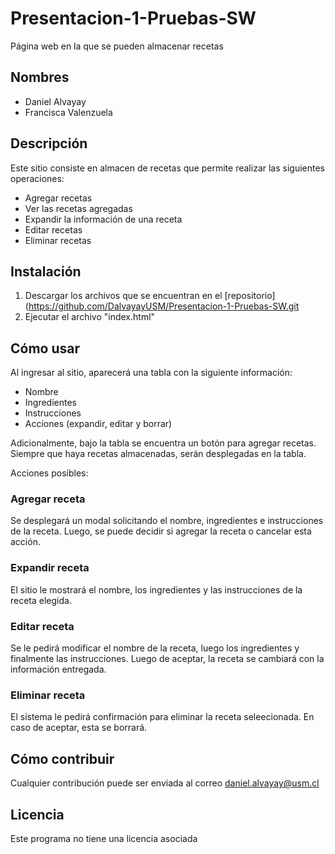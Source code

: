 # Presentacion-1-Pruebas-SW
Página web en la que se pueden almacenar recetas

## Nombres
- Daniel Alvayay
- Francisca Valenzuela

## Descripción
Este sitio consiste en almacen de recetas que permite realizar las siguientes operaciones:
* Agregar recetas
* Ver las recetas agregadas
* Expandir la información de una receta
* Editar recetas
* Eliminar recetas

## Instalación
1. Descargar los archivos que se encuentran en el [repositorio](https://github.com/DalvayayUSM/Presentacion-1-Pruebas-SW.git
2. Ejecutar el archivo "index.html"

## Cómo usar
Al ingresar al sitio, aparecerá una tabla con la siguiente información:
* Nombre
* Ingredientes
* Instrucciones
* Acciones (expandir, editar y borrar)

Adicionalmente, bajo la tabla se encuentra un botón para agregar recetas.
Siempre que haya recetas almacenadas, serán desplegadas en la tabla.

Acciones posibles:

### Agregar receta
Se desplegará un modal solicitando el nombre, ingredientes e instrucciones de la receta. Luego, se puede decidir si agregar la receta o cancelar esta acción.

### Expandir receta
El sitio le mostrará el nombre, los ingredientes y las instrucciones de la receta elegida.

### Editar receta
Se le pedirá modificar el nombre de la receta, luego los ingredientes y finalmente las instrucciones. Luego de aceptar, la receta se cambiará con la información entregada.

### Eliminar receta
El sistema le pedirá confirmación para eliminar la receta seleecionada. En caso de aceptar, esta se borrará.

## Cómo contribuir
Cualquier contribución puede ser enviada al correo daniel.alvayay@usm.cl

## Licencia
Este programa no tiene una licencia asociada
